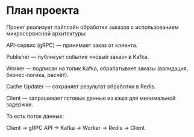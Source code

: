# План проекта
Проект реализует пайплайн обработки заказов с использованием микросервисной архитектуры:

API-сервис (gRPC) — принимает заказ от клиента.

Publisher — публикует событие «новый заказ» в Kafka.

Worker — подписан на топик Kafka, обрабатывает заказы (валидация, бизнес-логика, расчёт).

Cache Updater — сохраняет результат обработки в Redis.

Client — запрашивает готовые данные из кэша для минимальной задержки.

То есть поток данных:

Client → gRPC API → Kafka → Worker → Redis → Client
